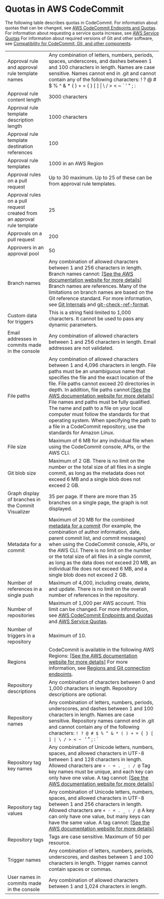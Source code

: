# Quotas in AWS CodeCommit<a name="limits"></a>

The following table describes quotas in CodeCommit\. For information about quotas that can be changed, see [AWS CodeCommit Endpoints and Quotas](https://docs.aws.amazon.com/general/latest/gr/codecommit.html)\. For information about requesting a service quota increase, see [AWS Service Quotas](https://docs.aws.amazon.com/general/latest/gr/aws_service_limits.html) For information about required versions of Git and other software, see [Compatibility for CodeCommit, Git, and other components](setting-up.md#setting-up-compat)\.


|  |  | 
| --- |--- |
| Approval rule and approval rule template names | Any combination of letters, numbers, periods, spaces, underscores, and dashes between 1 and 100 characters in length\. Names are case sensitive\. Names cannot end in \.git and cannot contain any of the following characters: \! ? @ \# $ % ^ & \* \( \) \+ = \{ \} \[ \] \| \\ / > < \~ ` ' " ; :  | 
| Approval rule content length | 3000 characters | 
| Approval rule template description length | 1000 characters | 
| Approval rule template destination references | 100 | 
| Approval rule templates | 1000 in an AWS Region | 
| Approval rules on a pull request | Up to 30 maximum\. Up to 25 of these can be from approval rule templates\. | 
| Approval rules on a pull request created from an approval rule template | 25 | 
| Approvals on a pull request | 200 | 
| Approvers in an approval pool | 50 | 
| Branch names |  Any combination of allowed characters between 1 and 256 characters in length\. Branch names cannot: [\[See the AWS documentation website for more details\]](http://docs.aws.amazon.com/codecommit/latest/userguide/limits.html) Branch names are references\. Many of the limitations on branch names are based on the Git reference standard\. For more information, see [Git Internals](https://git-scm.com/book/en/v2/Git-Internals-Git-References) and [git\-check\-ref\-format](https://git-scm.com/docs/git-check-ref-format)\.  | 
| Custom data for triggers | This is a string field limited to 1,000 characters\. It cannot be used to pass any dynamic parameters\.  | 
| Email addresses in commits made in the console | Any combination of allowed characters between 1 and 256 characters in length\. Email addresses are not validated\. | 
| File paths | Any combination of allowed characters between 1 and 4,096 characters in length\. File paths must be an unambiguous name that specifies the file and the exact location of the file\. File paths cannot exceed 20 directories in depth\. In addition, file paths cannot:[\[See the AWS documentation website for more details\]](http://docs.aws.amazon.com/codecommit/latest/userguide/limits.html) File names and paths must be fully qualified\. The name and path to a file on your local computer must follow the standards for that operating system\. When specifying the path to a file in a CodeCommit repository, use the standards for Amazon Linux\. | 
| File size | Maximum of 6 MB for any individual file when using the CodeCommit console, APIs, or the AWS CLI\. | 
| Git blob size |  Maximum of 2 GB\.  There is no limit on the number or the total size of all files in a single commit, as long as the metadata does not exceed 6 MB and a single blob does not exceed 2 GB\.   | 
| Graph display of branches in the Commit Visualizer | 35 per page\. If there are more than 35 branches on a single page, the graph is not displayed\. | 
| Metadata for a commit  |  Maximum of 20 MB for the combined [metadata for a commit](https://git-scm.com/book/en/v2/Git-Internals-Git-Objects) \(for example, the combination of author information, date, parent commit list, and commit messages\) when using the CodeCommit console, APIs, or the AWS CLI\.   There is no limit on the number or the total size of all files in a single commit, as long as the data does not exceed 20 MB, an individual file does not exceed 6 MB, and a single blob does not exceed 2 GB\.   | 
| Number of references in a single push | Maximum of 4,000, including create, delete, and update\. There is no limit on the overall number of references in the repository\. | 
| Number of repositories |  Maximum of 1,000 per AWS account\. This limit can be changed\. For more information, see [AWS CodeCommit Endpoints and Quotas](codecommit.html) and [AWS Service Quotas](https://docs.aws.amazon.com/general/latest/gr/aws_service_limits.html)\.   | 
|  Number of triggers in a repository  |  Maximum of 10\.  | 
| Regions |  CodeCommit is available in the following AWS Regions: [\[See the AWS documentation website for more details\]](http://docs.aws.amazon.com/codecommit/latest/userguide/limits.html) For more information, see [Regions and Git connection endpoints](regions.md)\.  | 
| Repository descriptions | Any combination of characters between 0 and 1,000 characters in length\. Repository descriptions are optional\. | 
| Repository names |  Any combination of letters, numbers, periods, underscores, and dashes between 1 and 100 characters in length\. Names are case sensitive\. Repository names cannot end in \.git and cannot contain any of the following characters: `! ? @ # $ % ^ & * ( ) + = { } [ ] \| \ / > < ~ ` ' " ; : `  | 
| Repository tag key names |  Any combination of Unicode letters, numbers, spaces, and allowed characters in UTF\-8 between 1 and 128 characters in length\. Allowed characters are `+ - = . _ : / @` Tag key names must be unique, and each key can only have one value\. A tag cannot: [\[See the AWS documentation website for more details\]](http://docs.aws.amazon.com/codecommit/latest/userguide/limits.html)  | 
| Repository tag values |  Any combination of Unicode letters, numbers, spaces, and allowed characters in UTF\-8 between 1 and 256 characters in length\. Allowed characters are `+ - = . _ : / @` A key can only have one value, but many keys can have the same value\. A tag cannot: [\[See the AWS documentation website for more details\]](http://docs.aws.amazon.com/codecommit/latest/userguide/limits.html)  | 
| Repository tags | Tags are case sensitive\. Maximum of 50 per resource\. | 
| Trigger names | Any combination of letters, numbers, periods, underscores, and dashes between 1 and 100 characters in length\. Trigger names cannot contain spaces or commas\. | 
| User names in commits made in the console | Any combination of allowed characters between 1 and 1,024 characters in length\. | 